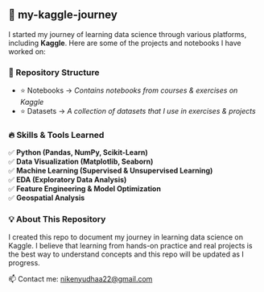 ## 🚀 my-kaggle-journey
I started my journey of learning data science through various platforms, including **Kaggle**. Here are some of the projects and notebooks I have worked on:

### 📁 Repository Structure
- ⭐ Notebooks ->  _Contains notebooks from courses & exercises on Kaggle_
- ⭐ Datasets ->  _A collection of datasets that I use in exercises & projects_

### 🔥 Skills & Tools Learned  
✅ **Python (Pandas, NumPy, Scikit-Learn)**  
✅ **Data Visualization (Matplotlib, Seaborn)**  
✅ **Machine Learning (Supervised & Unsupervised Learning)**  
✅ **EDA (Exploratory Data Analysis)**  
✅ **Feature Engineering & Model Optimization**  
✅ **Geospatial Analysis**  

### 💡 About This Repository
I created this repo to document my journey in learning data science on Kaggle. I believe that learning from hands-on practice and real projects is the best way to understand concepts
and this repo will be updated as I progress.

📫 Contact me: nikenyudhaa22@gmail.com  

